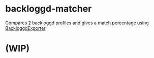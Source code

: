 # backloggd-matcher
Compares 2 backloggd profiles and gives a match percentage using [BackloggdExporter](https://github.com/Medpus/BackloggdExporter)

# (WIP)
